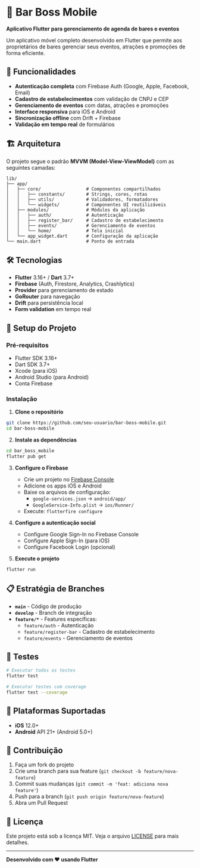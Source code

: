 # 🍺 Bar Boss Mobile

**Aplicativo Flutter para gerenciamento de agenda de bares e eventos**

Um aplicativo móvel completo desenvolvido em Flutter que permite aos proprietários de bares gerenciar seus eventos, atrações e promoções de forma eficiente.

## 📱 Funcionalidades

- **Autenticação completa** com Firebase Auth (Google, Apple, Facebook, Email)
- **Cadastro de estabelecimentos** com validação de CNPJ e CEP
- **Gerenciamento de eventos** com datas, atrações e promoções
- **Interface responsiva** para iOS e Android
- **Sincronização offline** com Drift + Firebase
- **Validação em tempo real** de formulários

## 🏗️ Arquitetura

O projeto segue o padrão **MVVM (Model-View-ViewModel)** com as seguintes camadas:

```
lib/
├── app/
│   ├── core/                 # Componentes compartilhados
│   │   ├── constants/        # Strings, cores, rotas
│   │   ├── utils/            # Validadores, formatadores
│   │   └── widgets/          # Componentes UI reutilizáveis
│   ├── modules/              # Módulos da aplicação
│   │   ├── auth/             # Autenticação
│   │   ├── register_bar/     # Cadastro de estabelecimento
│   │   ├── events/           # Gerenciamento de eventos
│   │   └── home/             # Tela inicial
│   └── app_widget.dart       # Configuração da aplicação
└── main.dart                 # Ponto de entrada
```

## 🛠️ Tecnologias

- **Flutter** 3.16+ / **Dart** 3.7+
- **Firebase** (Auth, Firestore, Analytics, Crashlytics)
- **Provider** para gerenciamento de estado
- **GoRouter** para navegação
- **Drift** para persistência local
- **Form validation** em tempo real

## 🚀 Setup do Projeto

### Pré-requisitos

- Flutter SDK 3.16+
- Dart SDK 3.7+
- Xcode (para iOS)
- Android Studio (para Android)
- Conta Firebase

### Instalação

1. **Clone o repositório**
```bash
git clone https://github.com/seu-usuario/bar-boss-mobile.git
cd bar-boss-mobile
```

2. **Instale as dependências**
```bash
cd bar_boss_mobile
flutter pub get
```

3. **Configure o Firebase**
   - Crie um projeto no [Firebase Console](https://console.firebase.google.com)
   - Adicione os apps iOS e Android
   - Baixe os arquivos de configuração:
     - `google-services.json` → `android/app/`
     - `GoogleService-Info.plist` → `ios/Runner/`
   - Execute: `flutterfire configure`

4. **Configure a autenticação social**
   - Configure Google Sign-In no Firebase Console
   - Configure Apple Sign-In (para iOS)
   - Configure Facebook Login (opcional)

5. **Execute o projeto**
```bash
flutter run
```

## 📋 Estratégia de Branches

- **`main`** - Código de produção
- **`develop`** - Branch de integração
- **`feature/*`** - Features específicas:
  - `feature/auth` - Autenticação
  - `feature/register-bar` - Cadastro de estabelecimento
  - `feature/events` - Gerenciamento de eventos

## 🧪 Testes

```bash
# Executar todos os testes
flutter test

# Executar testes com coverage
flutter test --coverage
```

## 📱 Plataformas Suportadas

- **iOS** 12.0+
- **Android** API 21+ (Android 5.0+)

## 🤝 Contribuição

1. Faça um fork do projeto
2. Crie uma branch para sua feature (`git checkout -b feature/nova-feature`)
3. Commit suas mudanças (`git commit -m 'feat: adiciona nova feature'`)
4. Push para a branch (`git push origin feature/nova-feature`)
5. Abra um Pull Request

## 📄 Licença

Este projeto está sob a licença MIT. Veja o arquivo [LICENSE](LICENSE) para mais detalhes.

---

**Desenvolvido com ❤️ usando Flutter**
